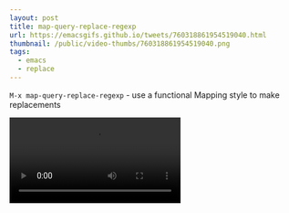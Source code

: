 ```yaml
---
layout: post
title: map-query-replace-regexp
url: https://emacsgifs.github.io/tweets/760318861954519040.html
thumbnail: /public/video-thumbs/760318861954519040.png
tags:
  - emacs
  - replace
---
```


`M-x map-query-replace-regexp` - use a functional Mapping style to make replacements

<video controls autoplay loop>
  <source src="/public/videos/760318861954519040.mp4" type="video/mp4">
    Sorry your browser does not support the video tag, maybe time to upgrade?
</video>
